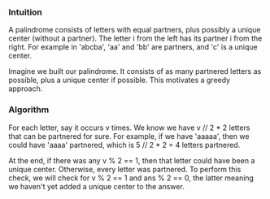 ### Intuition

A palindrome consists of letters with equal partners, plus possibly a unique center (without a partner). The letter i from the left has its partner i from the right. For example in 'abcba', 'aa' and 'bb' are partners, and 'c' is a unique center.

Imagine we built our palindrome. It consists of as many partnered letters as possible, plus a unique center if possible. This motivates a greedy approach.

### Algorithm

For each letter, say it occurs v times. We know we have v // 2 * 2 letters that can be partnered for sure. For example, if we have 'aaaaa', then we could have 'aaaa' partnered, which is 5 // 2 * 2 = 4 letters partnered.

At the end, if there was any v % 2 == 1, then that letter could have been a unique center. Otherwise, every letter was partnered. To perform this check, we will check for v % 2 == 1 and ans % 2 == 0, the latter meaning we haven't yet added a unique center to the answer.

